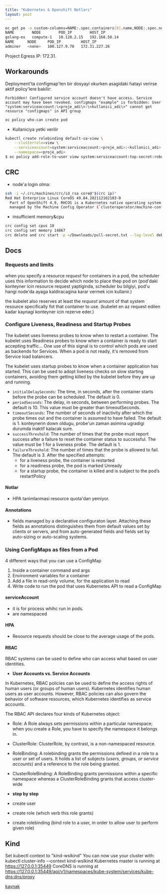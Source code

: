 ```yaml
---
title: "Kubernetes & Openshift Notları"
layout: post
---
```


```bash
oc get po -o custom-columns=NAME:.spec.containers[0].name,NODE:.spec.nodeName,POD_IP:.status.podIP,HOST_IP:.status.hostIP
NAME        NODE        POD_IP        HOST_IP
golang-ex   compute-1   10.128.2.15   192.168.50.14
NAME      NODE     POD_IP         HOST_IP
adminer   <none>   100.127.9.78   172.31.227.26
```

Project Egress IP: 172.31.

## Workarounds

Deployment'ta configmap'ten bir dosyayi okurken asagidaki hatayi verirse aktif policy'lere bakilir:

`Forbidden! Configured service account doesn't have access. Service account may have been revoked. configmaps "example" is forbidden: User "system:serviceaccount:\<proje_adi\>:\<kullanici_adi\>" cannot get resource "configmaps" in API group`

```bash
oc policy who-can create pod
```

* Kullaniciya yetki verilir

```bash
kubectl create rolebinding default-sa-view \
    --clusterrole=view \
    --serviceaccount=system:serviceaccount:<proje_adi>:<kullanici_adi> \
    --namespace=<proje_adi>
$ oc policy add-role-to-user view system:serviceaccount:top-secret:robot
```

## CRC

* node'a login olma:

```bash
ssh -i ~/.crc/machines/crc/id_rsa core@"$(crc ip)"
Red Hat Enterprise Linux CoreOS 49.84.202112162103-0
  Part of OpenShift 4.9, RHCOS is a Kubernetes native operating system
  managed by the Machine Config Operator (`clusteroperator/machine-config`).
```

* insufficient memory&cpu

```bash
crc config set cpus 10
crc config set memory 14867
crc delete and crc start -p ~/Downloads/pull-secret.txt --log-level debug
```

<!-- [//]: # (#### Metrics deployment) -->
[//]: # (```ansible ansible-playbook [-i </path/to/inventory>]
[//]: # <OPENSHIFT_ANSIBLE_DIR>/playbooks/openshift-metrics/config.yml -e
[//]: # openshift_metrics_install_metrics=True -e
[//]: # openshift_metrics_hawkular_hostname=hawkular-metrics.example.com```)
[//]: # (### Setting limit ranges)

## Docs

### Requests and limits

when you specify a resource *request* for containers in a pod, the scheduler
uses this information to decide which node to place thep pod on (pod'daki
konteyner icin resource request yaptiginda, scheduler bu bilgiyi, pod'u hangi
node'da ayaga kaldiracagina karar vermek icin kullanir.)

the kubelet also reserves at least the  *request* amount of that system resource
specifically fot that container to use. (kubelet en az request edilen kadar
kaynagi konteyner icin rezerve eder.)

### Configure Liveness, Readiness and Startup Probes

The kubelet uses liveness probes to know when to restart a container.  The
kubelet uses Readiness probes to know when a container is ready to start
accepting traffic... One use of this signal is to control which pods are used as
backends for Services. When a pod is not ready, it's removed from Service load
balancers.

The kubelet uses startup probes to know when a container application has
started. This can be used to adopt liveness checks on slow starting containers,
avoiding them getting killed by the kubelet before they are up and running.

* `initialDelaySeconds`: The time, in seconds, after the container starts before
  the probe can be scheduled. The default is 0.
* `periodSeconds`: The delay, in seconds, between performing probes. The default
  is 10. This value must be greater than timeoutSeconds.
* `timeoutSeconds`: The number of seconds of inactivity after which the probe
  times out and the container is assumed to have failed. The default is 1.
  konteynerin down oldugu, probe'un zaman asimina ugradigi durumda inaktif
  kalacak sure.
* `successThreshold`: The number of times that the probe must report success
  after a failure to reset the container status to successful. The value must be
  1 for a liveness probe. The default is 1.
* `failureThreshold`: The number of times that the probe is allowed to fail. The
  default is 3. After the specified attempts:
  * for a liveness probe, the container is restarted
  * for a readiness probe, the pod is marked Unready
  * for a startup probe, the container is killed and is subject to the pod’s
    restartPolicy

#### Notlar

* HPA tanimlanmasi resource quota'dan yemiyor.

#### Annotations

* fields managed by a declarative configuraton layer. Attaching these fields as
  annotations distinguishes them from default values set by clients or servers,
  and from auto-generated fields and fields set by auto-sizing or auto-scaling
  systems.

### Using ConfigMaps as files from a Pod

4 different ways that you can use a ConfigMap

1. Inside a container command and args
2. Environment variables for a container
3. Add a file in read-only volume, for the application to read
4. Write code to run the pod that uses Kubernetes API to read a ConfigMap

#### serviceAccount

* it is for process whihc run in pods.
* are namespaced

[//]: # (Kubelet Konfigürasyon)

#### HPA

* Resource requests should be close to the average usage of the pods.

[//]: # (task: metric server'dan average usage'i cek)

#### RBAC

RBAC systems can be used to define who can access what based on user identities.

* **User Accounts vs. Service Accounts**

In Kubernetes, RBAC policies can be used to define the access rights of human
users (or groups of human users). Kubernetes identifies human users as user
accounts. However, RBAC policies can also govern the behavior of software
resources, which Kubernetes identifies as service accounts.

The RBAC API declares four kinds of Kubernetes object:

* Role: A Role always sets permissions within a particular namespace; when you
  create a Role, you have to specify the namespace it belongs in.
* ClusterRole: ClusterRole, by contrast, is a non-namespaced resource.
* RoleBinding: A rolebinding grants the permissions defined in a role to a user or set of
  users. It holds a list of subjects (*users, groups, or service accounts*) and a
  reference to the role being granted.
* ClusterRoleBinding: A RoleBinding grants permissions within a specific
  namespace whereas a ClusterRoleBinding grants that access cluster-wide

* **step by step**

* create user
* create role (which verb this role grants)
* create rolebinding (bind role to a user, in order to allow user to perform given role)

## Kind

Set kubectl context to "kind-wslkind"
You can now use your cluster with:
kubectl cluster-info --context kind-wslkind
Kubernetes master is running at https://127.0.0.1:35449
CoreDNS is running at https://127.0.0.1:35449/api/v1/namespaces/kube-system/services/kube-dns:dns/proxy

[kaynak](https://kubernetes.io/blog/2020/05/21/wsl-docker-kubernetes-on-the-windows-desktop/)

